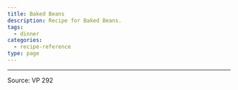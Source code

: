 ```yaml
---
title: Baked Beans
description: Recipe for Baked Beans.
tags:
  - dinner
categories:
  - recipe-reference
type: page
---
```


---

Source: VP 292